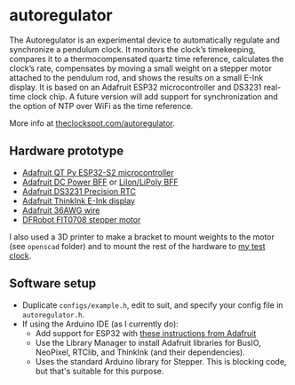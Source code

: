 # autoregulator

The Autoregulator is an experimental device to automatically regulate and synchronize a pendulum clock. It monitors the clock’s timekeeping, compares it to a thermocompensated quartz time reference, calculates the clock’s rate, compensates by moving a small weight on a stepper motor attached to the pendulum rod, and shows the results on a small E-Ink display. It is based on an Adafruit ESP32 microcontroller and DS3231 real-time clock chip. A future version will add support for synchronization and the option of NTP over WiFi as the time reference.

More info at [theclockspot.com/autoregulator](https://theclockspot.com/autoregulator).

## Hardware prototype

* [Adafruit QT Py ESP32-S2 microcontroller](https://www.adafruit.com/product/5325)
* [Adafruit DC Power BFF](https://www.adafruit.com/product/5882) or [LiIon/LiPoly BFF](https://www.adafruit.com/product/5397)
* [Adafruit DS3231 Precision RTC](https://www.adafruit.com/product/5188)
* [Adafruit ThinkInk E-Ink display](https://www.adafruit.com/product/4868)
* [Adafruit 36AWG wire](https://www.adafruit.com/product/4733)
* [DFRobot FIT0708 stepper motor](https://www.mouser.com/ProductDetail/DFRobot/FIT0708?qs=DRkmTr78QARtq9KjV%252BGo3A%3D%3D)

I also used a 3D printer to make a bracket to mount weights to the motor (see `openscad` folder) and to mount the rest of the hardware to [my test clock](https://theclockspot.com/autoregulator).

## Software setup

* Duplicate `configs/example.h`, edit to suit, and specify your config file in `autoregulator.h`.
* If using the Arduino IDE (as I currently do):
  * Add support for ESP32 with [these instructions from Adafruit](https://learn.adafruit.com/adafruit-qt-py-esp32-s2/arduino-ide-setup)
  * Use the Library Manager to install Adafruit libraries for BusIO, NeoPixel, RTClib, and ThinkInk (and their dependencies).
  * Uses the standard Arduino library for Stepper. This is blocking code, but that's suitable for this purpose.